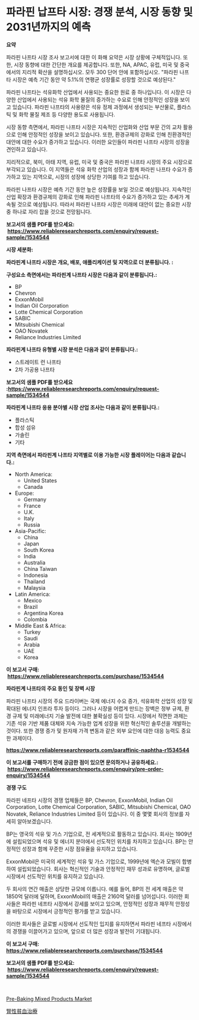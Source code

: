 <p><h1>파라핀 납프타 시장: 경쟁 분석, 시장 동향 및 2031년까지의 예측</h1></p><p><strong>요약</strong></p>
<p><p>파라핀 나프타 시장 조사 보고서에 대한 이 화해 요약은 시장 상황에 구체적입니다. 또한, 시장 동향에 대한 간단한 개요를 제공합니다. 또한, NA, APAC, 유럽, 미국 및 중국에서의 지리적 확산을 설명하십시오. 모두 300 단어 안에 포함하십시오. "파라핀 나프타 시장은 예측 기간 동안 약 5.1%의 연평균 성장률로 성장할 것으로 예상된다."</p><p>파라핀 나프타는 석유화학 산업에서 사용되는 중요한 원료 중 하나입니다. 이 시장은 다양한 산업에서 사용되는 석유 화학 물질의 증가하는 수요로 인해 안정적인 성장을 보이고 있습니다. 파라핀 나프타의 사용량은 석유 정제 과정에서 생성되는 부산물로, 플라스틱 및 화학 물질 제조 등 다양한 용도로 사용됩니다.</p><p>시장 동향 측면에서, 파라핀 나프타 시장은 지속적인 산업화와 산업 부문 간의 교차 활용으로 인해 안정적인 성장을 보이고 있습니다. 또한, 환경규제의 강화로 인해 친환경적인 대안에 대한 수요가 증가하고 있습니다. 이러한 요인들이 파라핀 나프타 시장의 성장을 견인하고 있습니다.</p><p>지리적으로, 북미, 아태 지역, 유럽, 미국 및 중국은 파라핀 나프타 시장의 주요 시장으로 부각되고 있습니다. 이 지역들은 석유 화학 산업의 성장과 함께 파라핀 나프타 수요가 증가하고 있는 지역으로, 시장의 성장에 상당한 기여를 하고 있습니다.</p><p>파라핀 나프타 시장은 예측 기간 동안 높은 성장률을 보일 것으로 예상됩니다. 지속적인 산업 확장과 환경규제의 강화로 인해 파라핀 나프타의 수요가 증가하고 있는 추세가 계속될 것으로 예상됩니다. 따라서 파라핀 나프타 시장은 미래에 대안이 없는 중요한 시장 중 하나로 자리 잡을 것으로 전망됩니다.</p></p>
<p><strong>보고서의 샘플 PDF를 받으세요: &nbsp;<a href="https://www.reliableresearchreports.com/enquiry/request-sample/1534544">https://www.reliableresearchreports.com/enquiry/request-sample/1534544</a></strong></p>
<p><strong>시장 세분화:</strong></p>
<p><strong> 파라핀계 나프타 시장은 개요, 배포, 애플리케이션 및 지역으로 더 분류됩니다. :</strong></p>
<p><strong>구성요소 측면에서는 파라핀계 나프타 시장은 다음과 같이 분류됩니다.:</strong></p>
<p><ul><li>BP</li><li>Chevron</li><li>ExxonMobil</li><li>Indian Oil Corporation</li><li>Lotte Chemical Corporation</li><li>SABIC</li><li>Mitsubishi Chemical</li><li>OAO Novatek</li><li>Reliance Industries Limited</li></ul></p>
<p><strong> 파라핀계 나프타 유형별 시장 분석은 다음과 같이 분류됩니다.:</strong></p>
<p><ul><li>스트레이트 런 나프타</li><li>2차 가공용 나프타</li></ul></p>
<p><strong>보고서의 샘플 PDF를 받으세요 :<a href="https://www.reliableresearchreports.com/enquiry/request-sample/1534544">https://www.reliableresearchreports.com/enquiry/request-sample/1534544</a></strong></p>
<p><strong> 파라핀계 나프타 응용 분야별 시장 산업 조사는 다음과 같이 분류됩니다.:</strong></p>
<p><ul><li>플라스틱</li><li>합성 섬유</li><li>가솔린</li><li>기타</li></ul></p>
<p><strong>지역 측면에서 파라핀계 나프타 지역별로 이용 가능한 시장 플레이어는 다음과 같습니다.:</strong></p>
<p><ul>
    <li>
        North America:
        <ul>
            <li>United States</li>
            <li>Canada</li>
        </ul>
    </li>
    <li>
        Europe:
        <ul>
            <li>Germany</li>
            <li>France</li>
            <li>U.K.</li>
            <li>Italy</li>
            <li>Russia</li>
        </ul>
    </li>
    <li>
        Asia-Pacific:
        <ul>
            <li>China</li>
            <li>Japan</li>
            <li>South Korea</li>
            <li>India</li>
            <li>Australia</li>
            <li>China Taiwan</li>
            <li>Indonesia</li>
            <li>Thailand</li>
            <li>Malaysia</li>
        </ul>
    </li>
    <li>
        Latin America:
        <ul>
            <li>Mexico</li>
            <li>Brazil</li>
            <li>Argentina Korea</li>
            <li>Colombia</li>
        </ul>
    </li>
    <li>
        Middle East & Africa:
        <ul>
            <li>Turkey</li>
            <li>Saudi</li>
            <li>Arabia</li>
            <li>UAE</li>
            <li>Korea</li>
        </ul>
    </li>
    </ul></p>
<p><strong>이 보고서 구매: &nbsp;<a href="https://www.reliableresearchreports.com/purchase/1534544">https://www.reliableresearchreports.com/purchase/1534544</a></strong></p>
<p><strong>파라핀계 나프타의 주요 동인 및 장벽 시장</strong></p>
<p><p>파라핀 나프타 시장의 주요 드라이버는 국제 에너지 수요 증가, 석유화학 산업의 성장 및 확대된 에너지 인프라 투자 등이다. 그러나 시장을 어렵게 만드는 장벽은 정부 규제, 환경 규제 및 미래에너지 기술 발전에 대한 불확실성 등이 있다. 시장에서 직면한 과제는 기존 석유 기반 제품 대체와 지속 가능한 업계 성장을 위한 혁신적인 솔루션을 개발하는 것이다. 또한 경쟁 증가 및 원자재 가격 변동과 같은 외부 요인에 대한 대응 능력도 중요한 과제이다.</p></p>
<p><strong><a href="https://www.reliableresearchreports.com/paraffinic-naphtha-r1534544">https://www.reliableresearchreports.com/paraffinic-naphtha-r1534544</a></strong></p>
<p><strong>이 보고서를 구매하기 전에 궁금한 점이 있으면 문의하거나 공유하세요.: &nbsp;<a href="https://www.reliableresearchreports.com/enquiry/pre-order-enquiry/1534544">https://www.reliableresearchreports.com/enquiry/pre-order-enquiry/1534544</a></strong></p>
<p><strong>경쟁 구도</strong></p>
<p><p>파라핀 네프타 시장의 경쟁 업체들은 BP, Chevron, ExxonMobil, Indian Oil Corporation, Lotte Chemical Corporation, SABIC, Mitsubishi Chemical, OAO Novatek, Reliance Industries Limited 등이 있습니다. 이 중 몇몇 회사의 정보를 자세히 알아보겠습니다.</p><p>BP는 영국의 석유 및 가스 기업으로, 전 세계적으로 활동하고 있습니다. 회사는 1909년에 설립되었으며 석유 및 에너지 분야에서 선도적인 위치를 차지하고 있습니다. BP는 안정적인 성장과 함께 꾸준한 시장 점유율을 유지하고 있습니다.</p><p>ExxonMobil은 미국의 세계적인 석유 및 가스 기업으로, 1999년에 엑슨과 모빌이 합병하여 설립되었습니다. 회사는 혁신적인 기술과 안정적인 재무 성과로 유명하며, 글로벌 시장에서 선도적인 위치를 유지하고 있습니다.</p><p>두 회사의 연간 매출은 상당한 규모에 이릅니다. 예를 들어, BP의 전 세계 매출은 약 1850억 달러에 달하며, ExxonMobil의 매출은 2160억 달러를 넘어섭니다. 이러한 회사들은 파라핀 네프타 시장에서 강세를 보이고 있으며, 안정적인 성장과 재무적 안정성을 바탕으로 시장에서 긍정적인 평가를 받고 있습니다.</p><p>이러한 회사들은 글로벌 시장에서 선도적인 입지를 유지하면서 파라핀 네프타 시장에서의 경쟁을 이끌어가고 있으며, 앞으로 더 많은 성장과 발전이 기대됩니다.</p></p>
<p><strong>이 보고서 구매: &nbsp; <a href="https://www.reliableresearchreports.com/purchase/1534544">https://www.reliableresearchreports.com/purchase/1534544</a></strong></p>
<p><strong>보고서의 샘플 PDF를 받으세요: &nbsp;<a href="https://www.reliableresearchreports.com/enquiry/request-sample/1534544">https://www.reliableresearchreports.com/enquiry/request-sample/1534544</a></strong><strong></strong></p>
<p>&nbsp;</p>
<p><p><a href="https://github.com/moyahfrancoestellec51j635wcx/Market-Research-Report-List-2/blob/main/pre-baking-mixed-products-market.md">Pre-Baking Mixed Products Market</a></p><p><a href="https://github.com/lily-u-genius/Market-Research-Report-List-1/blob/main/365415619774.md">腎性貧血治療</a></p></p>